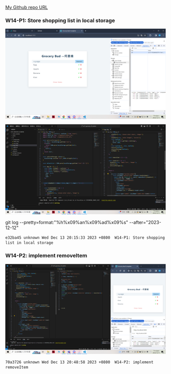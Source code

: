 
[My Github repo URL](https://github.com/209410124/1121-wp1-demo-209410124)

### W14-P1: Store shopping list in local storage
 
![](w14-p1-1.png)
 
![](w14-p1-2.png)


git log --pretty=format:"%h%x09%an%x09%ad%x09%s" --after="2023-12-12"

```
e32ba45 unknown Wed Dec 13 20:15:33 2023 +0800  W14-P1: Store shopping list in local storage
```
### W14-P2: implement removeItem
 
![](w14-p2.png)

```
70a3726 unknown Wed Dec 13 20:48:58 2023 +0800  W14-P2: implement removeItem
```